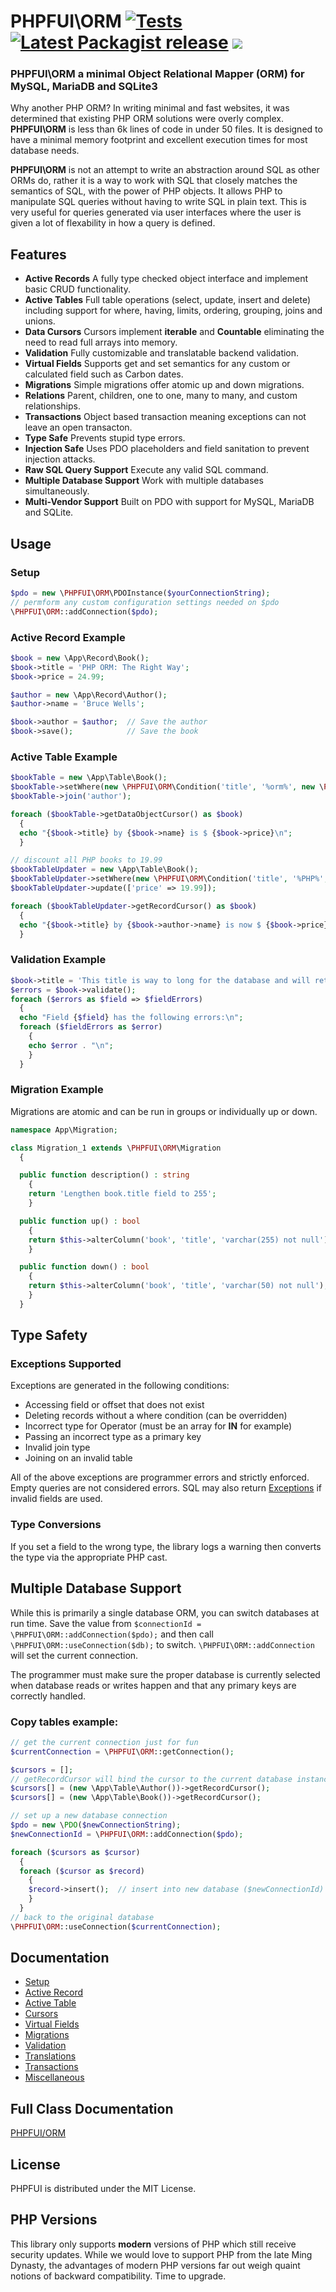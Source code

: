 # PHPFUI\ORM [![Tests](https://github.com/phpfui/ORM/actions/workflows/tests.yml/badge.svg)](https://github.com/phpfui/ORM/actions?query=workflow%3Atests) [![Latest Packagist release](https://img.shields.io/packagist/v/phpfui/ORM.svg)](https://packagist.org/packages/phpfui/ORM) ![](https://img.shields.io/badge/PHPStan-level%205-brightgreen.svg?style=flat)

### PHPFUI\ORM a minimal Object Relational Mapper (ORM) for MySQL, MariaDB and SQLite3
Why another PHP ORM? In writing minimal and fast websites, it was determined that existing PHP ORM solutions were overly complex. **PHPFUI\ORM** is less than 6k lines of code in under 50 files.  It is designed to have a minimal memory footprint and excellent execution times for most database needs.

**PHPFUI\ORM** is not an attempt to write an abstraction around SQL as other ORMs do, rather it is a way to work with SQL that closely matches the semantics of SQL, with the power of PHP objects.  It allows PHP to manipulate SQL queries without having to write SQL in plain text. This is very useful for queries generated via user interfaces where the user is given a lot of flexability in how a query is defined.

## Features
- **Active Records** A fully type checked object interface and implement basic CRUD functionality.
- **Active Tables** Full table operations (select, update, insert and delete) including support for where, having, limits, ordering, grouping, joins and unions.
- **Data Cursors** Cursors implement **iterable** and **Countable** eliminating the need to read full arrays into memory.
- **Validation** Fully customizable and translatable backend validation.
- **Virtual Fields** Supports get and set semantics for any custom or calculated field such as Carbon dates.
- **Migrations** Simple migrations offer atomic up and down migrations.
- **Relations** Parent, children, one to one, many to many, and custom relationships.
- **Transactions** Object based transaction meaning exceptions can not leave an open transacton.
- **Type Safe** Prevents stupid type errors.
- **Injection Safe** Uses PDO placeholders and field sanitation to prevent injection attacks.
- **Raw SQL Query Support** Execute any valid SQL command.
- **Multiple Database Support** Work with multiple databases simultaneously.
- **Multi-Vendor Support** Built on PDO with support for MySQL, MariaDB and SQLite.

## Usage
### Setup
```php
$pdo = new \PHPFUI\ORM\PDOInstance($yourConnectionString);
// permform any custom configuration settings needed on $pdo
\PHPFUI\ORM::addConnection($pdo);
```

### Active Record Example
```php
$book = new \App\Record\Book();
$book->title = 'PHP ORM: The Right Way';
$book->price = 24.99;

$author = new \App\Record\Author();
$author->name = 'Bruce Wells';

$book->author = $author;  // Save the author
$book->save();            // Save the book
```

### Active Table Example
```php
$bookTable = new \App\Table\Book();
$bookTable->setWhere(new \PHPFUI\ORM\Condition('title', '%orm%', new \PHPFUI\ORM\Operator\Like()));
$bookTable->join('author');

foreach ($bookTable->getDataObjectCursor() as $book)
  {
  echo "{$book->title} by {$book->name} is $ {$book->price}\n";
  }

// discount all PHP books to 19.99
$bookTableUpdater = new \App\Table\Book();
$bookTableUpdater->setWhere(new \PHPFUI\ORM\Condition('title', '%PHP%', new \PHPFUI\ORM\Operator\Like()));
$bookTableUpdater->update(['price' => 19.99]);

foreach ($bookTableUpdater->getRecordCursor() as $book)
  {
  echo "{$book->title} by {$book->author->name} is now $ {$book->price}\n";
  }
```

### Validation Example
```php
$book->title = 'This title is way to long for the database and will return a validation error. We should write a migration to make it varchar(255)!';
$errors = $book->validate();
foreach ($errors as $field => $fieldErrors)
  {
  echo "Field {$field} has the following errors:\n";
  foreach ($fieldErrors as $error)
    {
    echo $error . "\n";
    }
  }
```

### Migration Example
Migrations are atomic and can be run in groups or individually up or down.

```php
namespace App\Migration;

class Migration_1 extends \PHPFUI\ORM\Migration
  {

  public function description() : string
    {
    return 'Lengthen book.title field to 255';
    }

  public function up() : bool
    {
    return $this->alterColumn('book', 'title', 'varchar(255) not null');
    }

  public function down() : bool
    {
    return $this->alterColumn('book', 'title', 'varchar(50) not null');
    }
  }
```

## Type Safety
### Exceptions Supported
Exceptions are generated in the following conditions:
- Accessing field or offset that does not exist
- Deleting records without a where condition (can be overridden)
- Incorrect type for Operator (must be an array for **IN** for example)
- Passing an incorrect type as a primary key
- Invalid join type
- Joining on an invalid table

All of the above exceptions are programmer errors and strictly enforced. Empty queries are not considered errors. SQL may also return [Exceptions](https://www.php.net/manual/en/class.exception.php) if invalid fields are used.

### Type Conversions
If you set a field to the wrong type, the library logs a warning then converts the type via the appropriate PHP cast.

## Multiple Database Support
While this is primarily a single database ORM, you can switch databases at run time. Save the value from `$connectionId = \PHPFUI\ORM::addConnection($pdo);` and then call `\PHPFUI\ORM::useConnection($db);` to switch.  `\PHPFUI\ORM::addConnection` will set the current connection.

The programmer must make sure the proper database is currently selected when database reads or writes happen and that any primary keys are correctly handled.

### Copy tables example:
```php
// get the current connection just for fun
$currentConnection = \PHPFUI\ORM::getConnection();

$cursors = [];
// getRecordCursor will bind the cursor to the current database instance
$cursors[] = (new \App\Table\Author())->getRecordCursor();
$cursors[] = (new \App\Table\Book())->getRecordCursor();

// set up a new database connection
$pdo = new \PDO($newConnectionString);
$newConnectionId = \PHPFUI\ORM::addConnection($pdo);

foreach ($cursors as $cursor)
  {
  foreach ($cursor as $record)
    {
    $record->insert();	// insert into new database ($newConnectionId)
    }
  }
// back to the original database
\PHPFUI\ORM::useConnection($currentConnection);
```

## Documentation
+ [Setup](<https://github.com/phpfui/ORM/blob/main/docs/1. Setup.md>)
+ [Active Record](<https://github.com/phpfui/ORM/blob/main/docs/2. Active Record.md>)
+ [Active Table](<https://github.com/phpfui/ORM/blob/main/docs/3. Active Table.md>)
+ [Cursors](<https://github.com/phpfui/ORM/blob/main/docs/4. Cursors.md>)
+ [Virtual Fields](<https://github.com/phpfui/ORM/blob/main/docs/5. Virtual Fields.md>)
+ [Migrations](<https://github.com/phpfui/ORM/blob/main/docs/6. Migrations.md>)
+ [Validation](<https://github.com/phpfui/ORM/blob/main/docs/7. Validation.md>)
+ [Translations](<https://github.com/phpfui/ORM/blob/main/docs/8. Translations.md>)
+ [Transactions](<https://github.com/phpfui/ORM/blob/main/docs/9. Transactions.md>)
+ [Miscellaneous](<https://github.com/phpfui/ORM/blob/main/docs/10. Miscellaneous.md>)

## Full Class Documentation
[PHPFUI/ORM](http://phpfui.com/?n=PHPFUI\ORM)

## License
PHPFUI is distributed under the MIT License.

## PHP Versions
This library only supports **modern** versions of PHP which still receive security updates. While we would love to support PHP from the late Ming Dynasty, the advantages of modern PHP versions far out weigh quaint notions of backward compatibility. Time to upgrade.
